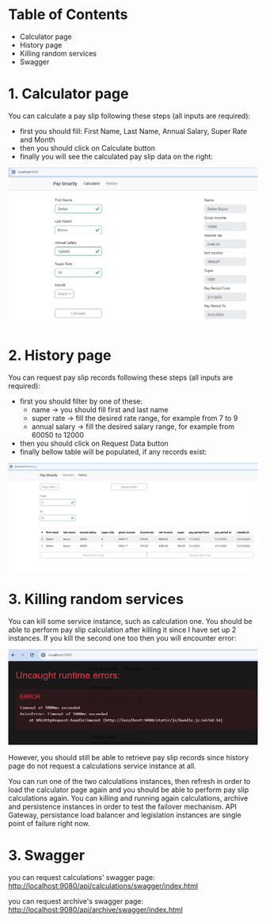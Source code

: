 # Table of Contents

- Calculator page
- History page
- Killing random services
- Swagger

# 1. Calculator page

You can calculate a pay slip following these steps (all inputs are required):

- first you should fill: First Name, Last Name, Annual Salary, Super Rate and Month
- then you should click on Calculate button
- finally you will see the calculated pay slip data on the right:

<img src="https://github.com/agalend/PaySmartly.Documentation/blob/main/resources/test/calculator-page.png">

# 2. History page

You can request pay slip records following these steps (all inputs are required):

- first you should filter by one of these: 
    - name -> you should fill first and last name
    - super rate -> fill the desired rate range, for example from 7 to 9
    - annual salary -> fill the desired salary range, for example from 60050 to 12000
- then you should click on Request Data button
- finally bellow table will be populated, if any records exist:

<img src="https://github.com/agalend/PaySmartly.Documentation/blob/main/resources/test/history-page.png">

# 3. Killing random services

You can kill some service instance, such as calculation one. You should be able to perform pay slip calculation after killing it since I have set up 2 instances. If you kill the second one too then you will encounter error:

<img src="https://github.com/agalend/PaySmartly.Documentation/blob/main/resources/test/error-page.png">

However, you should still be able to retrieve pay slip records since history page do not request a calculations service instance at all.

You can run one of the two calculations instances, then refresh in order to load the calculator page again and you should be able to perform pay slip calculations again. You can killing and running again calculations, archive and persistence instances in order to test the failover mechanism. API Gateway, persistance load balancer and legislation instances are single point of failure right now.

# 3. Swagger

you can request calculations' swagger page: [http://localhost:9080/api/calculations/swagger/index.html](http://localhost:9080/api/calculations/swagger/index.html)

you can request archive's swagger page: [http://localhost:9080/api/archive/swagger/index.html](http://localhost:9080/api/archive/swagger/index.html)



